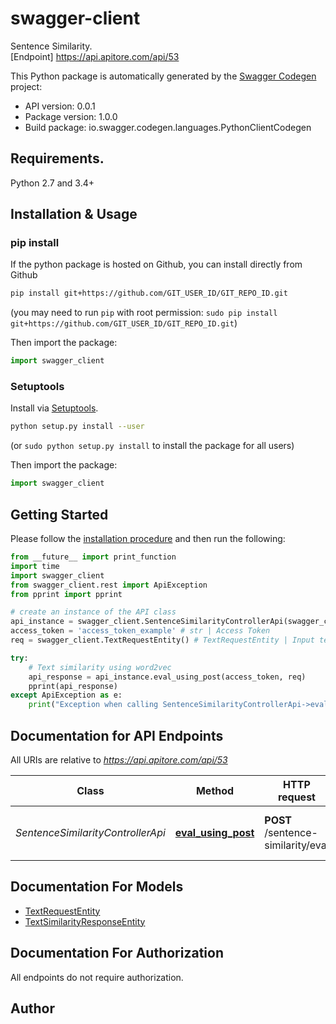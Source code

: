 # swagger-client
Sentence Similarity.<BR />[Endpoint] https://api.apitore.com/api/53

This Python package is automatically generated by the [Swagger Codegen](https://github.com/swagger-api/swagger-codegen) project:

- API version: 0.0.1
- Package version: 1.0.0
- Build package: io.swagger.codegen.languages.PythonClientCodegen

## Requirements.

Python 2.7 and 3.4+

## Installation & Usage
### pip install

If the python package is hosted on Github, you can install directly from Github

```sh
pip install git+https://github.com/GIT_USER_ID/GIT_REPO_ID.git
```
(you may need to run `pip` with root permission: `sudo pip install git+https://github.com/GIT_USER_ID/GIT_REPO_ID.git`)

Then import the package:
```python
import swagger_client 
```

### Setuptools

Install via [Setuptools](http://pypi.python.org/pypi/setuptools).

```sh
python setup.py install --user
```
(or `sudo python setup.py install` to install the package for all users)

Then import the package:
```python
import swagger_client
```

## Getting Started

Please follow the [installation procedure](#installation--usage) and then run the following:

```python
from __future__ import print_function
import time
import swagger_client
from swagger_client.rest import ApiException
from pprint import pprint

# create an instance of the API class
api_instance = swagger_client.SentenceSimilarityControllerApi(swagger_client.ApiClient(configuration))
access_token = 'access_token_example' # str | Access Token
req = swagger_client.TextRequestEntity() # TextRequestEntity | Input texts. Text must be a sentence.

try:
    # Text similarity using word2vec
    api_response = api_instance.eval_using_post(access_token, req)
    pprint(api_response)
except ApiException as e:
    print("Exception when calling SentenceSimilarityControllerApi->eval_using_post: %s\n" % e)

```

## Documentation for API Endpoints

All URIs are relative to *https://api.apitore.com/api/53*

Class | Method | HTTP request | Description
------------ | ------------- | ------------- | -------------
*SentenceSimilarityControllerApi* | [**eval_using_post**](docs/SentenceSimilarityControllerApi.md#eval_using_post) | **POST** /sentence-similarity/eval | Text similarity using word2vec


## Documentation For Models

 - [TextRequestEntity](docs/TextRequestEntity.md)
 - [TextSimilarityResponseEntity](docs/TextSimilarityResponseEntity.md)


## Documentation For Authorization

 All endpoints do not require authorization.


## Author



